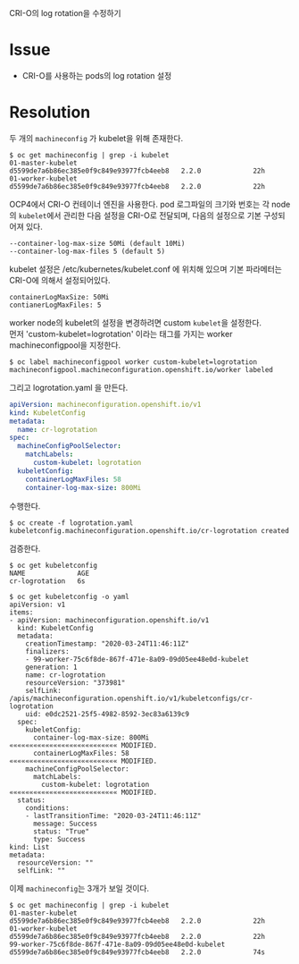 CRI-O의 log rotation을 수정하기

# Issue
- CRI-O를 사용하는 pods의 log rotation 설정

# Resolution

두 개의 `machineconfig` 가 kubelet을 위해 존재한다.
~~~
$ oc get machineconfig | grep -i kubelet
01-master-kubelet                                           d5599de7a6b86ec385e0f9c849e93977fcb4eeb8   2.2.0             22h
01-worker-kubelet                                           d5599de7a6b86ec385e0f9c849e93977fcb4eeb8   2.2.0             22h
~~~

OCP4에서 CRI-O 컨테이너 엔진을 사용한다.
pod 로그파일의 크기와 번호는 각 node의 `kubelet`에서 관리한 다음 설정을 CRI-O로 전달되며, 다음의 설정으로 기본 구성되어져 있다.
~~~
--container-log-max-size 50Mi (default 10Mi)
--container-log-max-files 5 (default 5)
~~~
kubelet 설정은 /etc/kubernetes/kubelet.conf 에 위치해 있으며 기본 파라메터는 CRI-O에 의해서 설정되어있다.
~~~
containerLogMaxSize: 50Mi
contianerLogMaxFiles: 5
~~~


worker node의 kubelet의 설정을 변경하려면 custom `kubelet`을 설정한다.   
먼저 'custom-kubelet=logrotation' 이라는 태그를 가지는 worker machineconfigpool을 지정한다.
~~~
$ oc label machineconfigpool worker custom-kubelet=logrotation
machineconfigpool.machineconfiguration.openshift.io/worker labeled
~~~

그리고 logrotation.yaml 을 만든다.
~~~yaml 
apiVersion: machineconfiguration.openshift.io/v1
kind: KubeletConfig
metadata:
  name: cr-logrotation
spec:
  machineConfigPoolSelector:
    matchLabels:
      custom-kubelet: logrotation
  kubeletConfig:
    containerLogMaxFiles: 58
    container-log-max-size: 800Mi
~~~

수행한다.
~~~
$ oc create -f logrotation.yaml
kubeletconfig.machineconfiguration.openshift.io/cr-logrotation created
~~~

검증한다.
~~~
$ oc get kubeletconfig
NAME             AGE
cr-logrotation   6s

$ oc get kubeletconfig -o yaml
apiVersion: v1
items:
- apiVersion: machineconfiguration.openshift.io/v1
  kind: KubeletConfig
  metadata:
    creationTimestamp: "2020-03-24T11:46:11Z"
    finalizers:
    - 99-worker-75c6f8de-867f-471e-8a09-09d05ee48e0d-kubelet
    generation: 1
    name: cr-logrotation
    resourceVersion: "373981"
    selfLink: /apis/machineconfiguration.openshift.io/v1/kubeletconfigs/cr-logrotation
    uid: e0dc2521-25f5-4982-8592-3ec83a6139c9
  spec:
    kubeletConfig:
      container-log-max-size: 800Mi                  ««««««««««««««««««««««««««« MODIFIED.
      containerLogMaxFiles: 58                      ««««««««««««««««««««««««««« MODIFIED.
    machineConfigPoolSelector:
      matchLabels:
        custom-kubelet: logrotation                   ««««««««««««««««««««««««««« MODIFIED.
  status:
    conditions:
    - lastTransitionTime: "2020-03-24T11:46:11Z"
      message: Success
      status: "True"
      type: Success
kind: List
metadata:
  resourceVersion: ""
  selfLink: ""
~~~

이제 `machineconfig`는 3개가 보일 것이다.
~~~
$ oc get machineconfig | grep -i kubelet
01-master-kubelet                                           d5599de7a6b86ec385e0f9c849e93977fcb4eeb8   2.2.0             22h
01-worker-kubelet                                           d5599de7a6b86ec385e0f9c849e93977fcb4eeb8   2.2.0             22h
99-worker-75c6f8de-867f-471e-8a09-09d05ee48e0d-kubelet      d5599de7a6b86ec385e0f9c849e93977fcb4eeb8   2.2.0             74s
~~~






